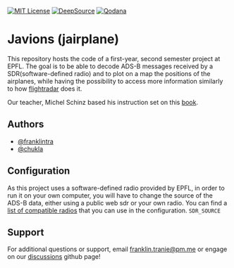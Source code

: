 [![MIT License](https://img.shields.io/badge/License-MIT-green.svg)](https://choosealicense.com/licenses/mit/)
[![DeepSource](https://deepsource.io/gh/franklintra/Javions.svg/?label=active+issues&show_trend=true&token=CmvAJnWex2qCynvmZiepgXiK)](https://deepsource.io/gh/franklintra/Javions/?ref=repository-badge)
[![Qodana](https://github.com/franklintra/Javions/actions/workflows/Qodana_quality_tests.yml/badge.svg)](https://github.com/franklintra/Javions/actions/workflows/Qodana_quality_tests.yml)
# Javions (jairplane)
This repository hosts the code of a first-year, second semester project at EPFL. The goal is to be able to decode ADS-B messages received by a SDR(software-defined radio) and to plot on a map the positions of the airplanes, while having the possibility to access more information similarly to how [flightradar](https://www.flightradar24.com/) does it.

Our teacher, Michel Schinz based his instruction set on this [book](https://mode-s.org/decode/).
## Authors

- [@franklintra](https://www.github.com/franklintra)
- [@chukla](https://www.github.com/chukla)


## Configuration

As this project uses a software-defined radio provided by EPFL, in order to run it on your own computer, you will have to change the source of the ADS-B data, either using a public web sdr or your own radio. You can find a [list of compatible radios](https://airspy.com/directory/) that you can use in the configuration.
`SDR_SOURCE`



## Support
For additional questions or support, email franklin.tranie@pm.me or engage on our [discussions](https://github.com/franklintra/Javions/discussions/1) github page!

